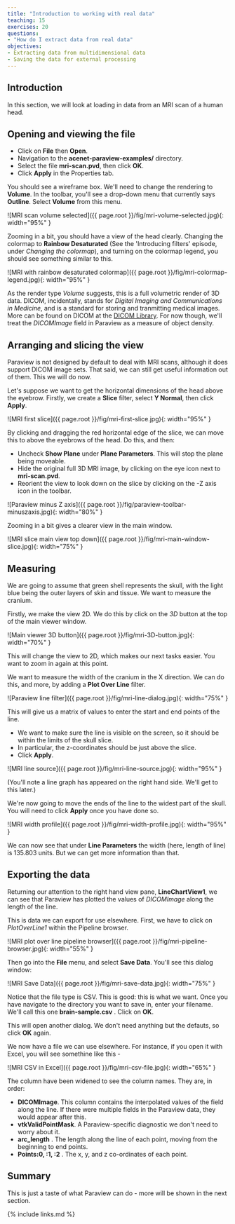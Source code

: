 ```yaml
---
title: "Introduction to working with real data"
teaching: 15
exercises: 20
questions:
- "How do I extract data from real data"
objectives:
- Extracting data from multidimensional data
- Saving the data for external processing
---
```


## Introduction

In this section, we will look at loading in data from an MRI scan of a human
head. 

## Opening and viewing the file

* Click on **File** then **Open**.
* Navigation to the **acenet-paraview-examples/** directory.
* Select the file **mri-scan.pvd**, then click **OK**.
* Click **Apply** in the Properties tab.

You should see a wireframe box. We'll need to change the rendering to
**Volume**. In the toolbar, you'll see a drop-down menu that currently says
**Outline**. Select **Volume** from this menu.

![MRI scan volume selected]({{ page.root }}/fig/mri-volume-selected.jpg){: width="95%" }

Zooming in a bit, you should have a view of the head clearly. Changing the
colormap to **Rainbow Desaturated** (See the 'Introducing filters' episode,
under *Changing the colormap*), and turning on the colormap legend, you
should see something similar to this.

![MRI with rainbow desaturated colormap]({{ page.root }}/fig/mri-colormap-legend.jpg){: width="95%" }

As the render type *Volume* suggests, this is a full volumetric render of
3D data. DICOM, incidentally, stands for *Digital Imaging and Communications
in Medicine*, and is a standard for storing and tranmitting medical images.
More can be found on DICOM at the
<a href="https://www.dicomlibrary.com/">DICOM Library</a>. For now though,
we'll treat the *DICOMImage* field in Paraview as a measure of object density.


## Arranging and slicing the view

Paraview is not designed by default to deal with MRI scans, although it does
support DICOM image sets. That said, we can still get useful information out
of them. This we will do now.

Let's suppose we want to get the horizontal dimensions of the head above the
eyebrow. Firstly, we create a **Slice** filter, select **Y Normal**, then click
**Apply**. 

![MRI first slice]({{ page.root }}/fig/mri-first-slice.jpg){: width="95%" }

By clicking and dragging the red horizontal edge of the slice, we can move
this to above the eyebrows of the head. Do this, and then:

* Uncheck **Show Plane** under **Plane Parameters**. This will stop the plane being moveable.
* Hide the original full 3D MRI image, by clicking on the eye icon next
to **mri-scan.pvd**.
* Reorient the view to look down on the slice by clicking on the -Z axis
icon in the toolbar.

![Paraview minus Z axis]({{ page.root }}/fig/paraview-toolbar-minuszaxis.jpg){: width="80%" }

Zooming in a bit gives a clearer view in the main window.

![MRI slice main view top down]({{ page.root }}/fig/mri-main-window-slice.jpg){: width="75%" }

## Measuring

We are going to assume that green shell represents the skull,
with the light blue being the outer layers of skin and tissue. We want
to measure the cranium.

Firstly, we make the view 2D. We do this by click on the *3D* button at
the top of the main viewer window. 

![Main viewer 3D button]({{ page.root }}/fig/mri-3D-button.jpg){: width="70%" }

This will change the view to 2D, which makes our next tasks easier. You want
to zoom in again at this point.

We want to measure the width of the cranium in the X direction. We can do
this, and more, by adding a **Plot Over Line** filter.

![Paraview line filter]({{ page.root }}/fig/mri-line-dialog.jpg){: width="75%" }

This will give us a matrix of values to enter the start and end points of the
line.

* We want to make sure the line is visible on the screen, so it should
be within the limits of the skull slice.
* In particular, the z-coordinates should be just above the slice.
* Click **Apply**.

![MRI line source]({{ page.root }}/fig/mri-line-source.jpg){: width="95%" }

(You'll note a line graph has appeared on the right hand side. We'll get to
this later.)

We're now going to move the ends of the line to the widest part of the skull.
You will need to click **Apply** once you have done so.

![MRI width profile]({{ page.root }}/fig/mri-width-profile.jpg){: width="95%" }

We can now see that under **Line Parameters** the width (here, length of line)
is 135.803 units. But we can get more information than that.


## Exporting the data

Returning our attention to the right hand view pane, **LineChartView1**, we
can see that Paraview has plotted the values of *DICOMImage* along the length
of the line.

This is data we can export for use elsewhere. First, we have to click on
*PlotOverLine1* within the Pipeline browser.

![MRI plot over line pipeline browser]({{ page.root }}/fig/mri-pipeline-browser.jpg){: width="55%" }

Then go into the **File** menu, and select **Save Data**. You'll see this
dialog window:

![MRI Save Data]({{ page.root }}/fig/mri-save-data.jpg){: width="75%" }

Notice that the file type is CSV. This is good: this is what we want. Once
you have navigate to the directory you want to save in, enter your filename.
We'll call this one **brain-sample.csv** . Click on **OK**.

This will open another dialog. We don't need anything but the defauts, so click
**OK** again.

We now have a file we can use elsewhere. For instance, if you open it with
Excel, you will see somethine like this -

![MRI CSV in Excel]({{ page.root }}/fig/mri-csv-file.jpg){: width="65%" }

The column have been widened to see the column names. They are, in order:

* **DICOMImage**. This column contains the interpolated values of the field
along the line. If there were multiple fields in the Paraview data, they would
appear after this.
* **vtkValidPointMask**. A Paraview-specific diagnostic we don't need to
worry about it.
* **arc_length** . The length along the line of each point, moving from the
beginning to end points.
* **Points:0, :1, :2** . The x, y, and z co-ordinates of each point.

## Summary

This is just a taste of what Paraview can do - more will be shown in the
next section.

{% include links.md %}
